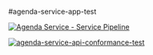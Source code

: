 #agenda-service-app-test

[![Agenda Service - Service Pipeline](https://github.com/eazytraining/agenda-service-app/actions/workflows/agenda-service-service-pipeline.yaml/badge.svg)](https://github.com/eazytraining/agenda-service-app/actions/workflows/agenda-service-service-pipeline.yaml)

[![agenda-service-api-conformance-test](https://github.com/eazytraining/agenda-service-app/actions/workflows/agenda-service-api-conformance.yaml/badge.svg)](https://github.com/eazytraining/agenda-service-app/actions/workflows/agenda-service-api-conformance.yaml)



